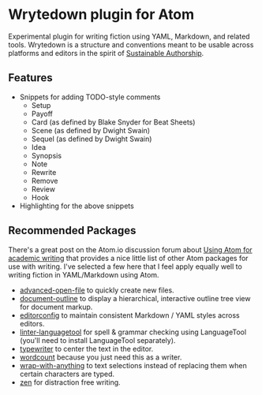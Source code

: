 # Wrytedown plugin for Atom

Experimental plugin for writing fiction using YAML, Markdown, and related
tools. Wrytedown is a structure and conventions meant to be usable across
platforms and editors in the spirit of [Sustainable Authorship](https://programminghistorian.org/en/lessons/sustainable-authorship-in-plain-text-using-pandoc-and-markdown).

## Features

* Snippets for adding TODO-style comments
  * Setup
  * Payoff
  * Card (as defined by Blake Snyder for Beat Sheets)
  * Scene (as defined by Dwight Swain)
  * Sequel (as defined by Dwight Swain)
  * Idea
  * Synopsis
  * Note
  * Rewrite
  * Remove
  * Review
  * Hook
* Highlighting for the above snippets

## Recommended Packages

There's a great post on the Atom.io discussion forum about
[Using Atom for academic writing](https://discuss.atom.io/t/using-atom-for-academic-writing/19222)
that provides a nice little list of other Atom packages for use with
writing. I've selected a few here that I feel apply equally well to
writing fiction in YAML/Markdown using Atom.

* [advanced-open-file](https://atom.io/packages/advanced-open-file) to
  quickly create new files.
* [document-outline](https://atom.io/packages/document-outline) to
  display a hierarchical, interactive outline tree view for document
  markup.
* [editorconfig](https://atom.io/packages/editorconfig) to maintain
  consistent Markdown / YAML styles across editors.
* [linter-languagetool](https://atom.io/packages/linter-languagetool) for
  spell & grammar checking using LanguageTool (you'll need to install
  LanguageTool separately).
* [typewriter](https://atom.io/packages/typewriter) to center the
  text in the editor.
* [wordcount](https://atom.io/packages/wordcount) because you just
  need this as a writer.
* [wrap-with-anything](https://atom.io/packages/wrap-with-anything) to
  text selections instead of replacing them when certain characters are
  typed.
* [zen](https://atom.io/packages/Zen) for distraction free writing.
